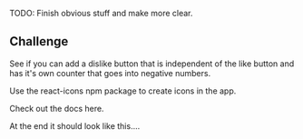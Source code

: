 TODO: Finish obvious stuff and make more clear.
## Challenge

See if you can add a dislike button that is independent of the like button and has it's own counter that goes into negative numbers.


Use the react-icons npm package to create icons in the app.

Check out the docs here. 


At the end it should look like this....

